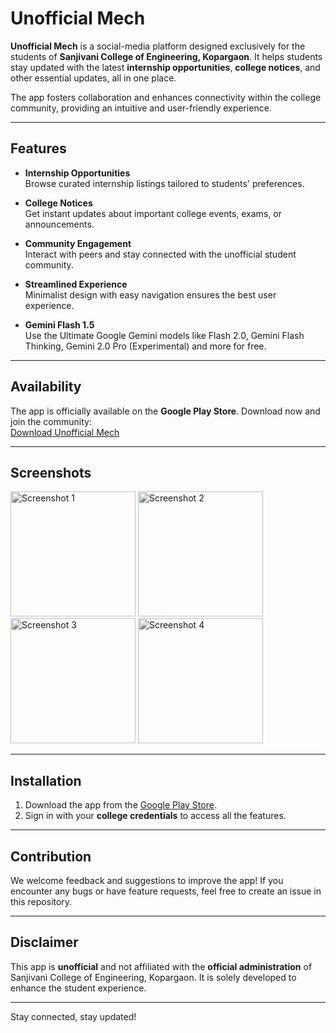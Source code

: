 # Unofficial Mech  

**Unofficial Mech** is a social-media platform designed exclusively for the students of **Sanjivani College of Engineering, Kopargaon**. It helps students stay updated with the latest **internship opportunities**, **college notices**, and other essential updates, all in one place.  

The app fosters collaboration and enhances connectivity within the college community, providing an intuitive and user-friendly experience.  

---

## Features  

- **Internship Opportunities**  
  Browse curated internship listings tailored to students' preferences.  

- **College Notices**  
  Get instant updates about important college events, exams, or announcements.  

- **Community Engagement**  
  Interact with peers and stay connected with the unofficial student community.  

- **Streamlined Experience**  
  Minimalist design with easy navigation ensures the best user experience.
  
- **Gemini Flash 1.5**  
  Use the Ultimate Google Gemini models like Flash 2.0, Gemini Flash Thinking, Gemini 2.0 Pro (Experimental) and more for free.

---

## Availability  

The app is officially available on the **Google Play Store**. Download now and join the community:  
[Download Unofficial Mech](https://play.google.com/store/apps/details?id=com.rubyproducti9n.unofficialmech)

---

## Screenshots  

<img src="https://github.com/user-attachments/assets/a0a22b21-8501-44bd-a6c4-ae2f1db5edaf" alt="Screenshot 1" width="200"/>  
<img src="https://github.com/user-attachments/assets/e54d8173-59fd-45c8-8e8d-a900c0ceee5e" alt="Screenshot 2" width="200"/>  
<img src="https://github.com/user-attachments/assets/f1fcf939-73f9-4ab1-a5a0-259dbdc617fd" alt="Screenshot 3" width="200"/>  
<img src="https://github.com/user-attachments/assets/86d6caf6-8503-4d95-a317-298d25570a49" alt="Screenshot 4" width="200"/>

---

## Installation  

1. Download the app from the [Google Play Store](https://play.google.com/store/apps/details?id=com.rubyproducti9n.unofficialmech).  
2. Sign in with your **college credentials** to access all the features.  

---

## Contribution  

We welcome feedback and suggestions to improve the app! If you encounter any bugs or have feature requests, feel free to create an issue in this repository.  

---

## Disclaimer  

This app is **unofficial** and not affiliated with the **official administration** of Sanjivani College of Engineering, Kopargaon. It is solely developed to enhance the student experience.  

---

Stay connected, stay updated!  
